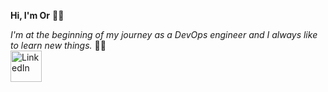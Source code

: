 **Hi, I'm Or** 👨‍💼

*I'm at the beginning of my journey as a DevOps engineer and I always like to learn new things.* :technologist:
<br>
<a href="https://www.linkedin.com/in/or-hen-24b3691b3/">
  <img src="https://user-images.githubusercontent.com/123837398/243134165-80b1f75a-1c18-48e5-bf29-6c1b887704ec.png" alt="LinkedIn" width="50">
</a>
